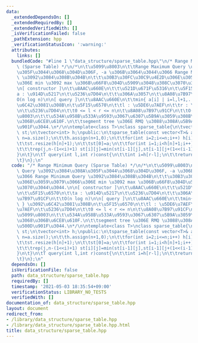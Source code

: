 ```yaml
---
data:
  _extendedDependsOn: []
  _extendedRequiredBy: []
  _extendedVerifiedWith: []
  _isVerificationFailed: false
  _pathExtension: hpp
  _verificationStatusIcon: ':warning:'
  attributes:
    links: []
  bundledCode: "#line 1 \"data_structure/sparse_table.hpp\"\n/* Range Minimum Query\
    \ (Sparse Table) */\n/*\n\t\u5099\u8003\n\t\tRange Maximum Query \u3092\u3084\u308A\
    \u305F\u3044\u3068\u304D\u306F, -a \u306B\u3064\u3044\u3066 Range Minimum Query\
    \ \u3092\u3084\u308B\u304B\n\t\t\u30B3\u30FC\u30C9\u4E2D\u306E\u3059\u3079\u3066\
    \u306E min \u3092 max \u306B\u66F8\u304D\u5909\u3048\u308C\u3070\u3044\u3044.\n\
    \n[ constructor ]\n\t\u8AAC\u660E\n\t\t\u521D\u671F\u5316\n\t\u5F15\u6570\n\t\t\
    a : \u914D\u5217\n\t\u5236\u7D04\n\t\t\u306A\u3057\n\t\u8A08\u7B97\u91CF\n\t\t\
    O(n log n)\n\n[ query ]\n\t\u8AAC\u660E\n\t\tmin{ a[i] | i=l,l+1,...,r-1 } \u3092\
    \u6C42\u3081\u308B\n\t\u5F15\u6570\n\t\tl : \u5DE6\u7AEF\n\t\tr : \u53F3\u7AEF\
    \n\t\u5236\u7D04\n\t\t0 <= l < r <= n\n\t\u8A08\u7B97\u91CF\n\t\tO(1)\n\t\u5099\
    \u8003\n\t\t\u534A\u958B\u533A\u9593\u3067\u6307\u5B9A\u3059\u308B\u3053\u3068\
    \u306B\u6CE8\u610F.\n\t\tsegment tree \u306E RMQ \u3088\u308A\u5B9A\u6570\u500D\
    \u901F\u3044.\n*/\n\ntemplate<class T>\nclass sparse_table{\n\tvector<vector<T>>\
    \ st;\n\tvector<int> h;\npublic:\n\tsparse_table(const vector<T>& a){\n\t\tint\
    \ n=a.size();\n\t\th.assign(n+1,0);\n\t\tfor(int i=2;i<=n;i++) h[i]=h[i>>1]+1;\n\
    \t\tst.resize(h[n]+1);\n\t\tst[0]=a;\n\t\tfor(int i=1;i<h[n]+1;i++){\n\t\t\tst[i].resize(n-(1<<i)+1);\n\
    \t\t\trep(j,n-(1<<i)+1) st[i][j]=min(st[i-1][j],st[i-1][j+(1<<(i-1))]);\n\t\t\
    }\n\t}\n\tT query(int l,int r)const{\n\t\tint i=h[r-l];\n\t\treturn min(st[i][l],st[i][r-(1<<i)]);\n\
    \t}\n};\n"
  code: "/* Range Minimum Query (Sparse Table) */\n/*\n\t\u5099\u8003\n\t\tRange Maximum\
    \ Query \u3092\u3084\u308A\u305F\u3044\u3068\u304D\u306F, -a \u306B\u3064\u3044\
    \u3066 Range Minimum Query \u3092\u3084\u308B\u304B\n\t\t\u30B3\u30FC\u30C9\u4E2D\
    \u306E\u3059\u3079\u3066\u306E min \u3092 max \u306B\u66F8\u304D\u5909\u3048\u308C\
    \u3070\u3044\u3044.\n\n[ constructor ]\n\t\u8AAC\u660E\n\t\t\u521D\u671F\u5316\
    \n\t\u5F15\u6570\n\t\ta : \u914D\u5217\n\t\u5236\u7D04\n\t\t\u306A\u3057\n\t\u8A08\
    \u7B97\u91CF\n\t\tO(n log n)\n\n[ query ]\n\t\u8AAC\u660E\n\t\tmin{ a[i] | i=l,l+1,...,r-1\
    \ } \u3092\u6C42\u3081\u308B\n\t\u5F15\u6570\n\t\tl : \u5DE6\u7AEF\n\t\tr : \u53F3\
    \u7AEF\n\t\u5236\u7D04\n\t\t0 <= l < r <= n\n\t\u8A08\u7B97\u91CF\n\t\tO(1)\n\t\
    \u5099\u8003\n\t\t\u534A\u958B\u533A\u9593\u3067\u6307\u5B9A\u3059\u308B\u3053\
    \u3068\u306B\u6CE8\u610F.\n\t\tsegment tree \u306E RMQ \u3088\u308A\u5B9A\u6570\
    \u500D\u901F\u3044.\n*/\n\ntemplate<class T>\nclass sparse_table{\n\tvector<vector<T>>\
    \ st;\n\tvector<int> h;\npublic:\n\tsparse_table(const vector<T>& a){\n\t\tint\
    \ n=a.size();\n\t\th.assign(n+1,0);\n\t\tfor(int i=2;i<=n;i++) h[i]=h[i>>1]+1;\n\
    \t\tst.resize(h[n]+1);\n\t\tst[0]=a;\n\t\tfor(int i=1;i<h[n]+1;i++){\n\t\t\tst[i].resize(n-(1<<i)+1);\n\
    \t\t\trep(j,n-(1<<i)+1) st[i][j]=min(st[i-1][j],st[i-1][j+(1<<(i-1))]);\n\t\t\
    }\n\t}\n\tT query(int l,int r)const{\n\t\tint i=h[r-l];\n\t\treturn min(st[i][l],st[i][r-(1<<i)]);\n\
    \t}\n};\n"
  dependsOn: []
  isVerificationFile: false
  path: data_structure/sparse_table.hpp
  requiredBy: []
  timestamp: '2021-05-03 18:35:54+09:00'
  verificationStatus: LIBRARY_NO_TESTS
  verifiedWith: []
documentation_of: data_structure/sparse_table.hpp
layout: document
redirect_from:
- /library/data_structure/sparse_table.hpp
- /library/data_structure/sparse_table.hpp.html
title: data_structure/sparse_table.hpp
---
```

